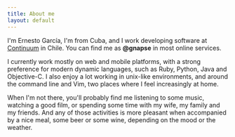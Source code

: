 ```yaml
---
title: About me
layout: default
---
```


I'm Ernesto García, I'm from Cuba, and I work developing software at
[Continuum][] in Chile.  You can find me as **@gnapse** in most online
services.

I currently work mostly on web and mobile platforms, with a strong preference
for modern dynamic languages, such as Ruby, Python, Java and Objective-C.  I
also enjoy a lot working in unix-like environments, and around the command
line and Vim, two places where I feel increasingly at home.

When I'm not there, you'll probably find me listening to some music, watching a
good film, or spending some time with my wife, my family and my friends.  And
any of those activities is more pleasant when accompanied by a nice meal, some
beer or some wine, depending on the mood or the weather.

[Continuum]: http://continuumhq.co
